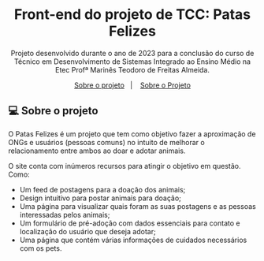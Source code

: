 <h1 align="center">Front-end do projeto de TCC: Patas Felizes</h1>

<p align="center">Projeto desenvolvido durante o ano de 2023 para a conclusão do curso de Técnico em Desenvolvimento de Sistemas Integrado ao Ensino Médio na Etec Profª Marinês Teodoro de Freitas Almeida. </p>

<p align="center">
  <a href="#-sobre-o-projeto">Sobre o projeto</a>&nbsp;&nbsp;&nbsp;|&nbsp;&nbsp;&nbsp;
  <a href="#-projeto">Sobre o Projeto</a>
</p>

## 💻 Sobre o projeto

O Patas Felizes é um projeto que tem como objetivo fazer a aproximação de ONGs e usuários (pessoas comuns) no intuito de melhorar o relacionamento entre ambos ao doar e adotar animais.

O site conta com inúmeros recursos para atingir o objetivo em questão. Como:
 - Um feed de postagens para a doação dos animais;
 - Design intuitivo para postar animais para doação;
 - Uma página para visualizar quais foram as suas postagens e as pessoas interessadas pelos animais;
 - Um formulário de pré-adoção com dados essenciais para contato e localização do usuário que deseja adotar;
 - Uma página que contém várias informações de cuidados necessários com os pets.
